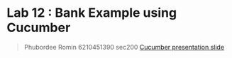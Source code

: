 # Lab 12 : Bank Example using Cucumber
> Phubordee Romin 6210451390 sec200
[Cucumber presentation slide](https://github.com/ladyusa/cucumber-atm/blob/master/cucumber.pdf)
